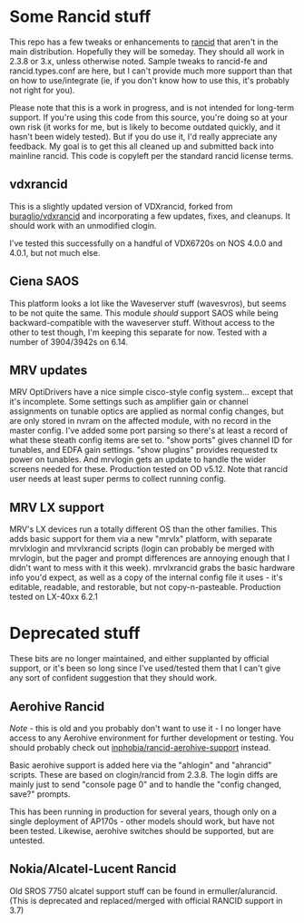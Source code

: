 # Some Rancid stuff
This repo has a few tweaks or enhancements to [rancid](http://shrubbery.net/rancid) that aren't in the main
distribution.  Hopefully they will be someday.  They should all work in 2.3.8 or 3.x,
unless otherwise noted.  Sample tweaks to rancid-fe and rancid.types.conf are here, 
but I can't provide much more support than that on how to use/integrate (ie,
if you don't know how to use this, it's probably not right for you).

Please note that this is a work in progress, and is not intended for long-term
support.  If you're using this code from this source, you're doing so at
your own risk (it works for me, but is likely to become outdated quickly,
and it hasn't been widely tested).  But if you do use it, I'd really
appreciate any feedback.
My goal is to get this all cleaned up and submitted back into mainline rancid.
This code is copyleft per the standard rancid license terms.

## vdxrancid
This is a slightly updated version of VDXrancid, forked from 
[buraglio/vdxrancid](https://github.com/buraglio/vdxrancid) and incorporating
a few updates, fixes, and cleanups.  It should work with an unmodified clogin.

I've tested this successfully on a handful of VDX6720s on NOS 4.0.0 and 4.0.1,
but not much else.

## Ciena SAOS
This platform looks a lot like the Waveserver stuff (wavesvros), but seems
to be not quite the same.  This module _should_ support SAOS while being
backward-compatible with the waveserver stuff.  Without access to the other
to test though, I'm keeping this separate for now.
Tested with a number of 3904/3942s on 6.14.

## MRV updates
MRV OptiDrivers have a nice simple cisco-style config system... except that
it's incomplete.  Some settings such as amplifier gain or channel assignments
on tunable optics are applied as normal config changes, but are only stored
in nvram on the affected module, with no record in the master config.  I've
added some port parsing so there's at least a record of what these steath
config items are set to.  "show ports" gives channel ID for tunables, and
EDFA gain settings.  "show plugins" provides requested tx power on tunables.
And mrvlogin gets an update to handle the wider screens needed for these.
Production tested on OD v5.12.
Note that rancid user needs at least super perms to collect running config.

## MRV LX support
MRV's LX devices run a totally different OS than the other families.  This
adds basic support for them via a new "mrvlx" platform, with separate
mrvlxlogin and mrvlxrancid scripts (login can probably be merged with
mrvlogin, but the pager and prompt differences are annoying enough that
I didn't want to mess with it this week).  mrvlxrancid grabs the basic
hardware info you'd expect, as well as a copy of the internal config file
it uses - it's editable, readable, and restorable, but not copy-n-pasteable.
Production tested on LX-40xx 6.2.1

# Deprecated stuff
These bits are no longer maintained, and either supplanted by official
support, or it's been so long since I've used/tested them that I can't
give any sort of confident suggestion that they should work. 

## Aerohive Rancid
*Note* - this is old and you probably don't want to use it - I no longer have
access to any Aerohive environment for further development or testing.
You should probably check out [inphobia/rancid-aerohive-support](https://github.com/inphobia/rancid-aerohive-support) instead.

Basic aerohive support is added here via the "ahlogin" and "ahrancid"
scripts.
These are based on clogin/rancid from 2.3.8.
The login diffs are mainly just to send "console page 0" and to handle the
"config changed, save?" prompts.

This has been running in production for several years, though only
on a single deployment of AP170s - other models should work, but have
not been tested.  Likewise, aerohive switches should be supported, but are
untested.

## Nokia/Alcatel-Lucent Rancid
Old SROS 7750 alcatel support stuff can be found in ermuller/alurancid.  (This is deprecated and replaced/merged with official RANCID support in 3.7)

